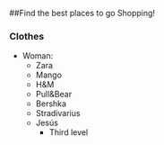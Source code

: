 ##Find the best places to go Shopping!

### Clothes

* Woman:
  * Zara
  * Mango
  * H&M
  * Pull&Bear
  * Bershka
  * Stradivarius
  * Jesús
    * Third level 
